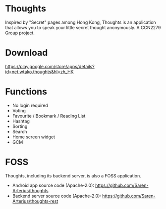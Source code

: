 # Thoughts
Inspired by "Secret" pages among Hong Kong, Thoughts is an application that allows you to speak your little secret thought anonymously. A CCN2279 Group project.

# Download
https://play.google.com/store/apps/details?id=net.wtako.thoughts&hl=zh_HK

# Functions
- No login required
- Voting
- Favourite / Bookmark / Reading List
- Hashtag
- Sorting
- Search
- Home screen widget
- GCM

# FOSS
Thoughts, including its backend server, is also a FOSS application.
- Android app source code (Apache-2.0): https://github.com/Saren-Arterius/thoughts
- Backend server source code (Apache-2.0): https://github.com/Saren-Arterius/thoughts-rest

